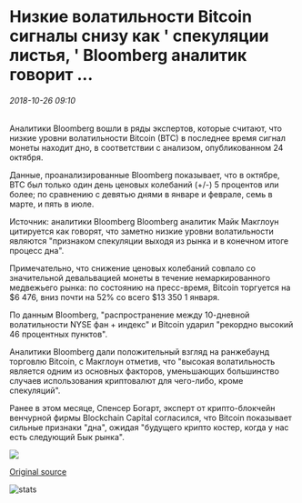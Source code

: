 # Низкие волатильности Bitcoin сигналы снизу как ' спекуляции листья, ' Bloomberg аналитик говорит ...

###### 2018-10-26 09:10

Аналитики Bloomberg вошли в ряды экспертов, которые считают, что низкие уровни волатильности Bitcoin (BTC) в последнее время сигнал монеты находит дно, в соответствии с анализом, опубликованном 24 октября.

Данные, проанализированные Bloomberg показывает, что в октябре, BTC был только один день ценовых колебаний (+/-) 5 процентов или более; по сравнению с девятью днями в январе и феврале, семь в марте, и пять в июле.

Источник: аналитики Bloomberg Bloomberg аналитик Майк Макглоун цитируется как говорят, что заметно низкие уровни волатильности являются "признаком спекуляции выходя из рынка и в конечном итоге процесс дна".

Примечательно, что снижение ценовых колебаний совпало со значительной девальвацией монеты в течение немаркированного медвежьего рынка: по состоянию на пресс-время, Bitcoin торгуется на $6 476, вниз почти на 52% со всего $13 350 1 января.

По данным Bloomberg, "распространение между 10-дневной волатильности NYSE фан + индекс" и Bitcoin ударил "рекордно высокий 46 процентных пунктов".

Аналитики Bloomberg дали положительный взгляд на ранжебаунд торговлю Bitcoin, с Макглоун отметив, что "высокая волатильность является одним из основных факторов, уменьшающих большинство случаев использования криптовалют для чего-либо, кроме спекуляций".

Ранее в этом месяце, Спенсер Богарт, эксперт от крипто-блокчейн венчурной фирмы Blockchain Capital согласился, что Bitcoin показывает сильные признаки "дна", ожидая "будущего крипто костер, когда у нас есть следующий Бык рынка".

![](https://s3.cointelegraph.com/storage/uploads/view/e387f07e4aa1bb477479131bf12bc2cc.png)

[Original source](https://cointelegraph.com/news/bitcoins-low-volatility-signals-bottoming-as-speculation-leaves-bloomberg-analyst-says)

![stats](https://c.statcounter.com/11760860/0/a89fa40b/1/ "stats")